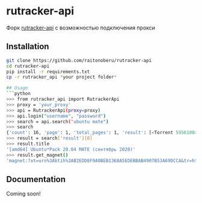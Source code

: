 # rutracker-api
Форк <a href='https://github.com/raitonoberu/rutracker-api'>rutracker-api</a> с возможностью подключения прокси

## Installation
```bash
git clone https://github.com/raitonoberu/rutracker-api
cd rutracker-api
pip install -r requirements.txt
cp -r rutracker_api *your project folder*

## Usage
```python
>>> from rutracker_api import RutrackerApi
>>> proxy = 'your_proxy'
>>> api = RutrackerApi(proxy=proxy)
>>> api.login("username", "password")
>>> search = api.search("ubuntu mate")
>>> search
{'count': 16, 'page': 1, 'total_pages': 1, 'result': [<Torrent 5956108>, <Torrent 5942849>, <Torrent 5710800>, <Torrent 5560789>, <Torrent 5533679>, <Torrent 5345515>, <Torrent 5336791>, <Torrent 5257800>, <Torrent 5099277>, <Torrent 4358219>, <Torrent 4857137>, <Torrent 4791999>, <Torrent 4692014>, <Torrent 4565546>, <Torrent 4348745>, <Torrent 4144976>]}
>>> result = search['result'][0]
>>> result.title
'[amd64] Ubuntu*Pack 20.04 MATE (сентябрь 2020)'
>>> result.get_magnet()
'magnet:?xt=urn%3Abtih%3AB2EDD8F9A0BEB1368A5EDEBBAB4907B53A69DCCA&tr=http%3A%2F%2Fbt2.t-ru.org%2Fann%3Fmagnet&dn=%5Bamd64%5D+Ubuntu%2APack+20.04+MATE+%28%D1%81%D0%B5%D0%BD%D1%82%D1%8F%D0%B1%D1%80%D1%8C+2020%29&as=http%3A%2F%2Frutracker.org%2Fforum%2Fviewtopic.php%3Ft%3D5956108'
```

## Documentation
Coming soon!
